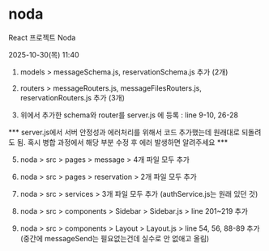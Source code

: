 # noda
React 프로젝트 Noda

2025-10-30(목) 11:40

1. models > messageSchema.js, reservationSchema.js 추가 (2개)

2. routers > messageRouters.js, messageFilesRouters.js, reservationRouters.js 추가 (3개)

3. 위에서 추가한 schema와 router를 server.js 에 등록 : line 9-10, 26-28

  *** server.js에서 서버 안정성과 에러처리를 위해서 코드 추가했는데 원래대로 되돌려도 됨.
      혹시 병합 과정에서 해당 부분 수정 후 에러 발생하면 알려주세요 ***


5. noda > src > pages > message > 4개 파일 모두 추가

6. noda > src > pages > reservation > 2개 파일 모두 추가

7. noda > src > services > 3개 파일 모두 추가 (authService.js는 원래 있던 것)
   
8. noda > src > components > Sidebar > Sidebar.js > line 201~219 추가

9. noda > src > components > Layout > Layout.js > line 54, 56, 88-89 추가 (중간에 messageSend는 필요없는건데 실수로 안 없애고 올림)



